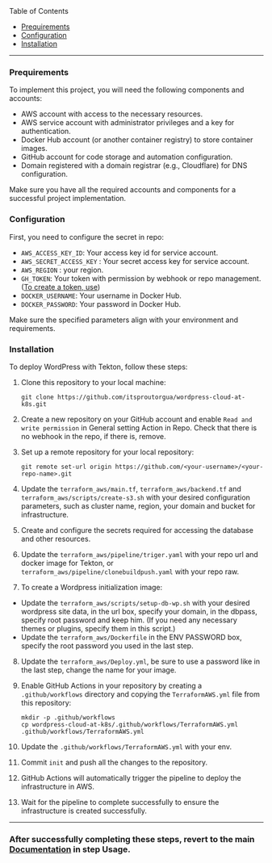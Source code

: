 <summary>Table of Contents</summary>

- [Prequirements](#prequirements)
- [Configuration](#configuration)
- [Installation](#installation)

</details>

---
### Prequirements

To implement this project, you will need the following components and accounts:

- AWS account with access to the necessary resources.
- AWS service account with administrator privileges and a key for authentication.
- Docker Hub account (or another container registry) to store container images.
- GitHub account for code storage and automation configuration.
- Domain registered with a domain registrar (e.g., Cloudflare) for DNS configuration.

Make sure you have all the required accounts and components for a successful project implementation.

### Configuration

First, you need to configure the secret in repo:

- `AWS_ACCESS_KEY_ID`: Your access key id for service account.
- `AWS_SECRET_ACCESS_KEY` : Your secret access key for service account.
- `AWS_REGION` : your region.
- `GH_TOKEN`: Your token with permission by webhook or repo management. ([To create a token, use](https://github.com/settings/tokens))
- `DOCKER_USERNAME`: Your username in Docker Hub.
- `DOCKER_PASSWORD`: Your password in Docker Hub.

Make sure the specified parameters align with your environment and requirements.
### Installation

To deploy WordPress with Tekton, follow these steps:

1. Clone this repository to your local machine:

    ```
    git clone https://github.com/itsproutorgua/wordpress-cloud-at-k8s.git
    ```

2. Create a new repository on your GitHub account and enable `Read and write permission` in General setting Action in Repo. Check that there is no webhook in the repo, if there is, remove.

3. Set up a remote repository for your local repository:

    ```
    git remote set-url origin https://github.com/<your-username>/<your-repo-name>.git
    ```

4. Update the `terraform_aws/main.tf`, `terraform_aws/backend.tf` and `terraform_aws/scripts/create-s3.sh` with your desired configuration parameters, such as cluster name, region, your domain and bucket for infrastructure.

5. Create and configure the secrets required for accessing the database and other resources.

6. Update the `terraform_aws/pipeline/triger.yaml` with your repo url and docker image for Tekton, or `terraform_aws/pipeline/clonebuildpush.yaml` with your repo raw.

7. To create a Wordpress initialization image:

  - Update the `terraform_aws/scripts/setup-db-wp.sh` with your desired wordpress site data, in the url box, specify your domain, in the dbpass, specify root password and keep him. (If you need any necessary themes or plugins, specify them in this script.)
  - Update the `terraform_aws/Dockerfile` in the ENV PASSWORD box, specify the root password you used in the last step. 

8. Update the `terraform_aws/Deploy.yml`, be sure to use a password like in the last step, change the name for your image.

9. Enable GitHub Actions in your repository by creating a `.github/workflows` directory and copying the `TerraformAWS.yml` file from this repository:

    ```
    mkdir -p .github/workflows
    cp wordpress-cloud-at-k8s/.github/workflows/TerraformAWS.yml .github/workflows/TerraformAWS.yml
    ```
10. Update the `.github/workflows/TerraformAWS.yml` with your env.

11. Commit `init` and push all the changes to the repository.

12. GitHub Actions will automatically trigger the pipeline to deploy the infrastructure in AWS.

13. Wait for the pipeline to complete successfully to ensure the infrastructure is created successfully.

---

### After successfully completing these steps, revert to the main [Documentation](/README.md) in step Usage.